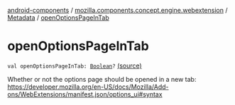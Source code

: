 [android-components](../../index.md) / [mozilla.components.concept.engine.webextension](../index.md) / [Metadata](index.md) / [openOptionsPageInTab](./open-options-page-in-tab.md)

# openOptionsPageInTab

`val openOptionsPageInTab: `[`Boolean`](https://kotlinlang.org/api/latest/jvm/stdlib/kotlin/-boolean/index.html)`?` [(source)](https://github.com/mozilla-mobile/android-components/blob/master/components/concept/engine/src/main/java/mozilla/components/concept/engine/webextension/WebExtension.kt#L314)

Whether or not the options page should be opened in a new tab:
https://developer.mozilla.org/en-US/docs/Mozilla/Add-ons/WebExtensions/manifest.json/options_ui#syntax

